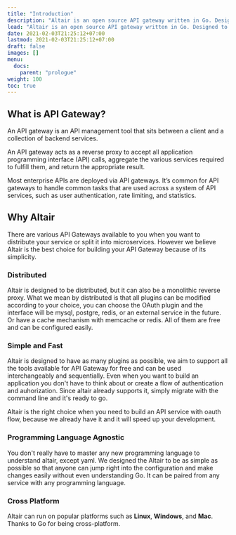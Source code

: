 ```yaml
---
title: "Introduction"
description: "Altair is an open source API gateway written in Go. Designed to be distributed, lightweight, simple, fast, reliable, cross platform, programming language agnostic and robust - by default"
lead: "Altair is an open source API gateway written in Go. Designed to be distributed, lightweight, simple, fast, reliable, cross platform, programming language agnostic and robust - by default"
date: 2021-02-03T21:25:12+07:00
lastmod: 2021-02-03T21:25:12+07:00
draft: false
images: []
menu:
  docs:
    parent: "prologue"
weight: 100
toc: true
---
```


## What is API Gateway?

An API gateway is an API management tool that sits between a client and a collection of backend services.

An API gateway acts as a reverse proxy to accept all application programming interface (API) calls, aggregate the various services required to fulfill them, and return the appropriate result.

Most enterprise APIs are deployed via API gateways. It’s common for API gateways to handle common tasks that are used across a system of API services, such as user authentication, rate limiting, and statistics.

## Why Altair

There are various API Gateways available to you when you want to distribute your service or split it into microservices. However we believe Altair is the best choice for building your API Gateway because of its simplicity.

### Distributed

Altair is designed to be distributed, but it can also be a monolithic reverse proxy. What we mean by distributed is that all plugins can be modified according to your choice, you can choose the OAuth plugin and the interface will be mysql, postgre, redis, or an external service in the future. Or have a cache mechanism with memcache or redis. All of them are free and can be configured easily.

### Simple and Fast

Altair is designed to have as many plugins as possible, we aim to support all the tools available for API Gateway for free and can be used interchangeably and sequentially. Even when you want to build an application you don't have to think about or create a flow of authentication and auhorization. Since altair already supports it, simply migrate with the command line and it's ready to go.

Altair is the right choice when you need to build an API service with oauth flow, because we already have it and it will speed up your development.

### Programming Language Agnostic

You don't really have to master any new programming language to understand altair, except yaml. We designed the Altair to be as simple as possible so that anyone can jump right into the configuration and make changes easily without even understanding Go. It can be paired from any service with any programming language.

### Cross Platform

Altair can run on popular platforms such as **Linux**, **Windows**, and **Mac**. Thanks to Go for being cross-platform.
